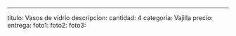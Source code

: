 ---
titulo: Vasos de vidrio
descripcion: 
cantidad: 4
categoria: Vajilla
precio: 
entrega: 
foto1: 
foto2: 
foto3: 
